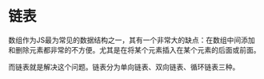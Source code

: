 # 链表

数组作为JS最为常见的数据结构之一，其有一个非常大的缺点：在数组中间添加和删除元素都非常的不方便。尤其是在将某个元素插入在某个元素的后面或前面。

而链表就是解决这个问题。链表分为单向链表、双向链表、循环链表三种。